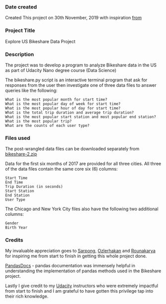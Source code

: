 ### Date created
Created This project on 30th November, 2019 with inspiration  [from](https://drive.google.com/file/d/1itIRFall9WEcu3XzTNIAhxaFYDt4XPVX/view?usp=sharing)

### Project Title
Explore US Bikeshare Data Project

### Description
The project was to develop a program to analyze Bikeshare data in the US  as part of Udacity Nano degree course (Data Science)

The bikeshare.py script is an interactive terminal program that ask for responses from the user then investigate one of three data files to answer  queries like the following:

    What is the most popular month for start time?
    What is the most popular day of week for start time?
    What is the most popular hour of day for start time?
    What is the total trip duration and average trip duration?
    What is the most popular start station and most popular end station?
    What is the most popular trip?
    What are the counts of each user type?

### Files used
The post-wrangled data files can be downloaded separately from [bikeshare-2.zip](https://drive.google.com/file/d/1k_fVtanhjwAYgcIrK07aI-uergkZzYkr/view?usp=sharing)

Data for the first six months of 2017 are provided for all three cities. All three of the data files contain the same core six (6) columns:

    Start Time
    End Time
    Trip Duration (in seconds)
    Start Station
    End Station
    User Type

The Chicago and New York City files also have the following two additional columns:

    Gender
    Birth Year


### Credits

My invaluable appreciation goes to [Sarpong](https://github.com/kofisarpong-ks77/pdsnd_github), [Ozlerhakan](https://github.com/ozlerhakan/bikeshare/blob/master/bikeshare.py) and  [Rounakarya](https://github.com/kofisarpong-ks77/pdsnd_github)  for inspiring me from start to finish in getting this whole project done.

[PandasDocs](pandas.pydata.org/pandas-docs/stable/api.html) - pandas documentation was immensely helpful in understanding the implementation of pandas methods used in the Bikeshare project.

  Lastly I give credit to my [Udacity](https://www.udacity.com/) instructors who were extremely impactful from start to finish and I am grateful to have gotten this privilege tap into their rich knowledge.
